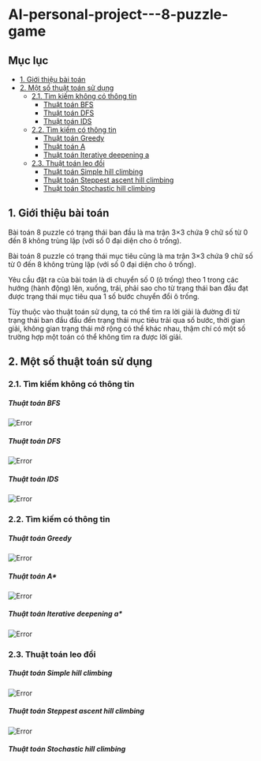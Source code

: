 # AI-personal-project---8-puzzle-game

## Mục lục

- [1. Giới thiệu bài toán](#1-giới-thiệu-bài-toán)
- [2. Một số thuật toán sử dụng](#2-một-số-thuật-toán-sử-dụng)
  - [2.1. Tìm kiếm không có thông tin](#21-tìm-kiếm-không-có-thông-tin)
    - [Thuật toán BFS](#thuật-toán-bfs)
    - [Thuật toán DFS](#thuật-toán-dfs)
    - [Thuật toán IDS](#thuật-toán-ids)
  - [2.2. Tìm kiếm có thông tin](#22-tìm-kiếm-có-thông-tin)
    - [Thuật toán Greedy](#thuật-toán-greedy)
    - [Thuật toán A](#thuật-toán-a)
    - [Thuật toán Iterative deepening a](#thuật-toán-iterative-deepening-a)
  - [2.3. Thuật toán leo đồi](#23-thuật-toán-leo-đồi)
    - [Thuật toán Simple hill climbing](#thuật-toán-simple-hill-climbing)
    - [Thuật toán Steppest ascent hill climbing](#thuật-toán-steppest-ascent-hill-climbing)
    - [Thuật toán Stochastic hill climbing](#thuật-toán-stochastic-hill-climbing)

## 1. Giới thiệu bài toán
Bài toán 8 puzzle có trạng thái ban đầu là ma trận 3×3 chứa 9 chữ số từ 0 đến 8 không trùng lặp (với số 0 đại diện cho ô trống).

Bài toán 8 puzzle có trạng thái mục tiêu cũng là ma trận 3×3 chứa 9 chữ số từ 0 đến 8 không trùng lặp (với số 0 đại diện cho ô trống).

Yêu cầu đặt ra của bài toán là di chuyển số 0 (ô trống) theo 1 trong các hướng (hành động) lên, xuống, trái, phải sao cho từ trạng thái ban đầu đạt được trạng thái mục tiêu qua 1 số bước chuyển đổi ô trống.

Tùy thuộc vào thuật toán sử dụng, ta có thể tìm ra lời giải là đường đi từ trạng thái ban đầu đầu đến trạng thái mục tiêu trải qua số bước, thời gian giải, không gian trạng thái mở rộng có thể khác nhau, thậm chí có một số trường hợp một toán có thể không tìm ra được lời giải.

## 2. Một số thuật toán sử dụng
### 2.1. Tìm kiếm không có thông tin
##### Thuật toán BFS
![Error](gif/BFS.gif)

##### Thuật toán DFS
![Error](gif/DFS.gif)

##### Thuật toán IDS
![Error](gif/IDS.gif)

### 2.2. Tìm kiếm có thông tin
##### Thuật toán Greedy
![Error](gif/Greedy.gif)

##### Thuật toán A*
![Error](gif/Astart.gif)

##### Thuật toán Iterative deepening a*
![Error](gif/IDAstart.gif)

### 2.3. Thuật toán leo đồi
##### Thuật toán Simple hill climbing
![Error](gif/SHC.gif)

##### Thuật toán Steppest ascent hill climbing
![Error](gif/SAHC.gif)

##### Thuật toán Stochastic hill climbing
